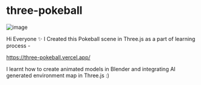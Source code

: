 # three-pokeball

![image](https://github.com/prafulla-codes/three-pokeball/assets/36433104/2541bf33-5f5d-4d6c-bfa6-82c51b0f204b)

Hi Everyone ✨
I Created this Pokeball scene in Three.js as a part of learning process - 

https://three-pokeball.vercel.app/

I learnt how to create animated models in Blender and integrating AI generated environment map in Three.js :)

